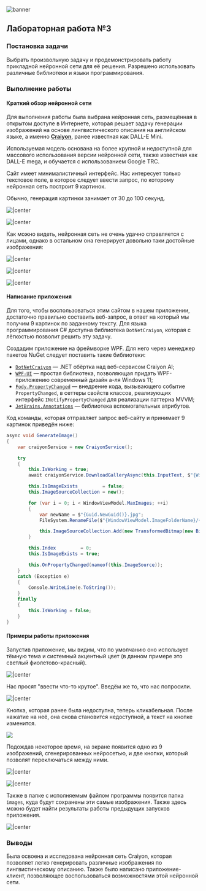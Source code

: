 ![banner](https://www.softwareone.com/-/media/global/social-media-and-blog/hero/implementing-artificial-intelligence-part-1-hero.jpg?rev=56ebf75efd06466786861433a1cae008&sc_lang=en-be&hash=705D747C1F39E295D2BFB19901067B5B)
## Лабораторная работа №3

### Постановка задачи

Выбрать произвольную задачу и продемонстрировать работу прикладной нейронной сети для её решения. Разрешено использовать различные библиотеки и языки программирования.

### Выполнение работы

#### Краткий обзор нейронной сети

Для выполнения работы была выбрана нейронная сеть, размещённая в открытом доступе в Интернете, которая решает задачу генерации изображений на основе лингвистического описания на английском языке, а именно [**Craiyon**](https://www.craiyon.com), ранее известная как DALL-E Mini.

Используемая модель основана на более крупной и недоступной для массового использования версии нейронной сети, также известная как DALL-E mega, и обучается с использованием Google TRC.

Сайт имеет минималистичный интерфейс. Нас интересует только текстовое поле, в которое следует ввести запрос, по которому нейронная сеть построит 9 картинок.

Обычно, генерация картинки занимает от 30 до 100 секунд.

![|center](https://i.imgur.com/yDKTe66.png)

![|center](https://i.imgur.com/EFE9wPu.png)

Как можно видеть, нейронная сеть не очень удачно справляется с лицами, однако в остальном она генерирует довольно таки достойные изображения:

![|center](https://i.imgur.com/1J6Kd2x.png)

![|center](https://i.imgur.com/oIPQ3VK.png)

![|center](https://i.imgur.com/0IhgAXN.png)

#### Написание приложения

Для того, чтобы воспользоваться этим сайтом в нашем приложении, достаточно правильно составить веб-запрос, в ответ на который мы получим 9 картинок по заданному тексту. Для языка программирования C# доступна библиотека `DotNetCraiyon`, которая с лёгкостью позволит решить эту задачу.

Создадим приложение на фреймворке WPF. Для него через менеджер пакетов NuGet следует поставить такие библиотеки:

- [`DotNetCraiyon`](https://github.com/sa111n111/Craiyon.Net) — .NET обёртка над веб-сервисом Craiyon AI;
- [`WPF-UI`](https://github.com/lepoco/wpfui) — простая библиотека, позволяющая придать WPF-приложению современный дизайн а-ля Windows 11;
- [`Fody.PropertyChanged`](https://github.com/Fody/PropertyChanged) — внедрение кода, вызывающего событие `PropertyChanged`, в сеттеры свойств классов, реализующих интерфейс `INotifyPropertyChanged` для реализации паттерна MVVM;
- [`JetBrains.Annotations`](https://www.jetbrains.com/help/resharper/Code_Analysis__Code_Annotations.html) — библиотека вспомогательных атрибутов.

Код команды, которая отправляет запрос веб-сайту и принимает 9 картинок приведён ниже:

```csharp
async void GenerateImage()
{
    var craiyonService = new CraiyonService();

    try
    {
        this.IsWorking = true;
        await craiyonService.DownloadGalleryAsync(this.InputText, $"{WindowViewModel.ImageFolderName}");

        this.IsImageExists         = false;
        this.ImageSourceCollection = new();

        for (var i = 0; i < WindowViewModel.MaxImages; ++i)
        {
            var newName = $"{Guid.NewGuid()}.jpg";
            FileSystem.RenameFile($"{WindowViewModel.ImageFolderName}/{i}.jpg", newName);

            this.ImageSourceCollection.Add(new TransformedBitmap(new BitmapImage(new Uri($"{WindowViewModel.ImageFolderName}/{newName}", UriKind.Relative)),new ScaleTransform(WindowViewModel.Scale, WindowViewModel.Scale)));
        }

        this.Index         = 0;
        this.IsImageExists = true;

        this.OnPropertyChanged(nameof(this.ImageSource));
    }
    catch (Exception e)
    {
        Console.WriteLine(e.ToString());
    }
    finally
    {
        this.IsWorking = false;
    }
}
```

#### Примеры работы приложения

Запустив приложение, мы видим, что по умолчанию оно использует тёмную тема и системный акцентный цвет (в данном примере это светлый фиолетово-красный).

![|center](https://i.imgur.com/YN6G2ei.png)

Нас просят "ввести что-то крутое". Введём же то, что нас попросили.

![|center](https://i.imgur.com/VaGmz33.png)

Кнопка, которая ранее была недоступна, теперь кликабельная. После нажатие на неё, она снова становится недоступной, а текст на кнопке изменится.

![](https://i.imgur.com/yRnrQNZ.png)

Подождав некоторое время, на экране появится одно из 9 изображений, сгенерированных нейросетью, и две кнопки, который позволят переключаться между ними.

![|center](https://i.imgur.com/iXSVPS7.png)

![|center](https://i.imgur.com/TonT9NI.png)

Также в папке с исполняемым файлом программы появится папка `images`, куда будут сохранены эти самые изображения. Также здесь можно будет найти результаты работы предыдущих запусков приложения.

![|center](https://i.imgur.com/jU3WNtV.png)

### Выводы

Была освоена и исследована нейронная сеть Craiyon, которая позволяет легко генерировать различные изображения по лингвистическому описанию. Также было написано приложение-клиент, позволяющее воспользоваться возможностями этой нейронной сети.
